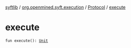 [syftlib](../../index.md) / [org.openmined.syft.execution](../index.md) / [Protocol](index.md) / [execute](./execute.md)

# execute

`fun execute(): `[`Unit`](https://kotlinlang.org/api/latest/jvm/stdlib/kotlin/-unit/index.html)